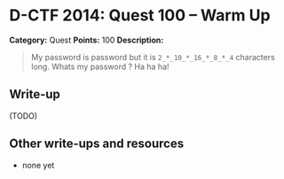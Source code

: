 # D-CTF 2014: Quest 100 – Warm Up

**Category:** Quest
**Points:** 100
**Description:**

> My password is password but it is `2_*_10_*_16_*_8_*_4` characters long. Whats my password ? Ha ha ha!

## Write-up

(TODO)

## Other write-ups and resources

* none yet
